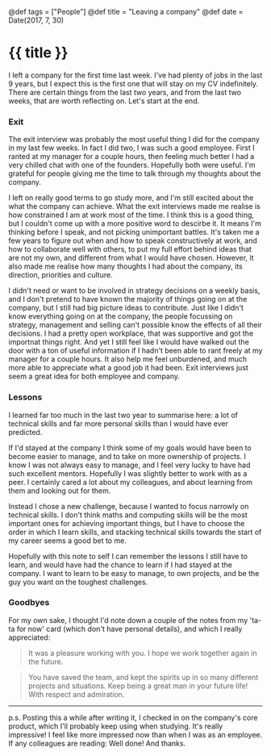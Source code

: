 @def tags = ["People"]
@def title = "Leaving a company"
@def date = Date(2017, 7, 30)

# {{ title }}

I left a company for the first time last week. I've had plenty of jobs
in the last 9 years, but I expect this is the first one that will stay on my CV
indefinitely. There are certain things from the last two years, and from the
last two weeks, that are worth reflecting on. Let's start at the end.

### Exit

The exit interview was probably the most useful thing I did for the company
in my last few weeks. In fact I did two, I was such a good employee. First I
ranted at my manager for a couple hours, then feeling much better I had a
very chilled chat with one of the founders. Hopefully both were useful. I'm
grateful for people giving me the time to talk through my thoughts about
the company.

I left on really good terms to go study more, and I'm still excited
about the what the company can achieve. What the exit interviews made me
realise is how constrained I am at work most of the time. I think this is a
good thing, but I couldn't come up with a more positive word to descirbe it.
It means I'm thinking before I speak, and not picking unimportant battles.
It's taken me a few years to figure out when and how to speak constructively at work,
and how to collaborate well with others, to put my full effort behind ideas that are
not my own, and different from what I would have chosen. However, it also made me
realise how many thoughts I had about the company, its direction, priorities
and culture.

I didn't need or want to be involved in strategy decisions on a weekly basis,
and I don't pretend to have known the majority of things going on at the
company, but I still had big picture ideas to contribute. Just like I didn't know
everything going on at the company, the people focussing on strategy, management
and selling can't possible know the effects of all their decisions. I had a pretty
open workplace, that was supportive and got the importnat things right. And yet I still
feel like I would have walked out the door with a ton of useful information if I
hadn't been able to rant freely at my manager for a couple hours. It also  help me
feel unburdened, and much more able to appreciate what a good job it had been. Exit
interviews just seem a great idea for both employee and company.

### Lessons

I learned far too much in the last two year to summarise here: a lot of technical
skills and far more personal skills than I would have ever predicted.

If I'd stayed at the company I think some of my goals would have been to become
easier to manage, and to take on more ownership of projects. I know I was not
always easy to manage, and I feel very lucky to have had such excellent mentors.
Hopefully I was slightly better to work with as a peer. I certainly cared a lot
about my colleagues, and about learning from them and looking out for them.

Instead I chose a new challenge, because I wanted to focus narrowly on technical skills.
I don't think maths and computing skills will be the most important ones for achieving important
things, but I have to choose the order in which I learn skills, and stacking technical skills
towards the start of my career seems a good bet to me.

Hopefully with this note to self I can remember the lessons I still have to learn,
and would have had the chance to learn if I had stayed at the company. I want to
learn to be easy to manage, to own projects, and be the guy you want on the toughest
challenges.

### Goodbyes

For my own sake, I thought I'd note down a couple of the notes from my 'ta-ta for now'
card (which don't have personal details), and which I really appreciated:

> It was a pleasure working with you. I hope we work together again in the future.

> You have saved the team, and kept the spirits up in so many different projects and
situations. Keep being a great man in your future life! With respect and admiration.

---
p.s. Posting this a while after writing it, I checked in on the company's core product,
which I'll probably keep using when studying. It's really impressive! I feel like  more
impressed now than when I was as an employee. If any colleagues are reading: Well done!
And thanks.
